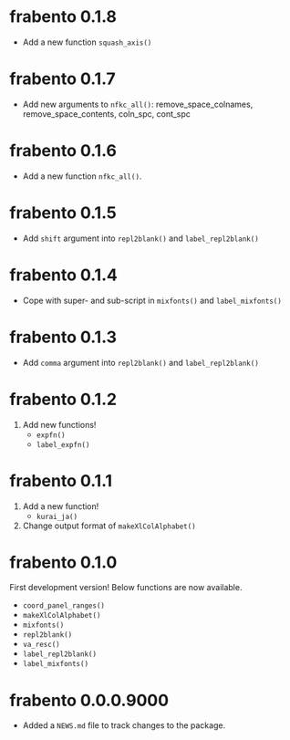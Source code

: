 # frabento 0.1.8
- Add a new function `squash_axis()`

# frabento 0.1.7
- Add new arguments to `nfkc_all()`: remove_space_colnames, remove_space_contents, coln_spc, cont_spc

# frabento 0.1.6
- Add a new function `nfkc_all()`.

# frabento 0.1.5
- Add `shift` argument into `repl2blank()` and `label_repl2blank()`

# frabento 0.1.4
- Cope with super- and sub-script in `mixfonts()` and `label_mixfonts()`

# frabento 0.1.3
- Add `comma` argument into `repl2blank()` and `label_repl2blank()`

# frabento 0.1.2
1. Add new functions!
    - `expfn()`
    - `label_expfn()`

# frabento 0.1.1
1. Add a new function!
    - `kurai_ja()`
2. Change output format of `makeXlColAlphabet()`

# frabento 0.1.0
First development version! Below functions are now available.

- `coord_panel_ranges()`
- `makeXlColAlphabet()`
- `mixfonts()`
- `repl2blank()`
- `va_resc()`
- `label_repl2blank()`
- `label_mixfonts()`

# frabento 0.0.0.9000

* Added a `NEWS.md` file to track changes to the package.
